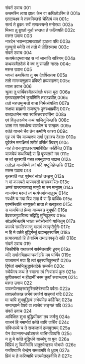 संवर्त उवाच	001  
कथमस्मि त्वया ज्ञातः केन वा कथितोऽस्मि ते	001a  
एतदाचक्ष्व मे तत्त्वमिच्छसे चेत्प्रियं मम	001c  
सत्यं ते ब्रुवतः सर्वे सम्पत्स्यन्ते मनोरथाः	002a  
मिथ्या तु ब्रुवतो मूर्धा सप्तधा ते फलिष्यति	002c  
मरुत्त उवाच	003  
नारदेन भवान्मह्यमाख्यातो ह्यटता पथि	003a  
गुरुपुत्रो ममेति त्वं ततो मे प्रीतिरुत्तमा	003c  
संवर्त उवाच	004  
सत्यमेतद्भवानाह स मां जानाति सत्रिणम्	004a  
कथयस्वैतदेकं मे क्व नु सम्प्रति नारदः	004c  
मरुत्त उवाच	005  
भवन्तं कथयित्वा तु मम देवर्षिसत्तमः	005a  
ततो मामभ्यनुज्ञाय प्रविष्टो हव्यवाहनम्	005c  
व्यास उवाच	006  
श्रुत्वा तु पार्थिवस्यैतत्संवर्तः परया मुदा	006a  
एतावदहमप्येनं कुर्यामिति तदाऽब्रवीत्	006c  
ततो मरुत्तमुन्मत्तो वाचा निर्भर्त्सयन्निव	007a  
रूक्षया ब्राह्मणो राजन्पुनः पुनरथाब्रवीत्	007c  
वातप्रधानेन मया स्वचित्तवशवर्तिना	008a  
एवं विकृतरूपेण कथं याजितुमिच्छसि	008c  
भ्राता मम समर्थश्च वासवेन च सत्कृतः	009a  
वर्तते याजने चैव तेन कर्माणि कारय	009c  
गृहं स्वं चैव याज्याश्च सर्वा गृह्याश्च देवताः	010a  
पूर्वजेन ममाक्षिप्तं शरीरं वर्जितं त्विदम्	010c  
नाहं तेनाननुज्ञातस्त्वामाविक्षित कर्हिचित्	011a  
याजयेयं कथञ्चिद्वै स हि पूज्यतमो मम	011c  
स त्वं बृहस्पतिं गच्छ तमनुज्ञाप्य चाव्रज	012a  
ततोऽहं याजयिष्ये त्वां यदि यष्टुमिहेच्छसि	012c  
मरुत्त उवाच	013  
बृहस्पतिं गतः पूर्वमहं संवर्त तच्छृणु	013a  
न मां कामयते याज्यमसौ वासववारितः	013c  
अमरं याज्यमासाद्य मामृषे मा स्म मानुषम्	014a  
याजयेथा मरुत्तं त्वं मर्त्यधर्माणमातुरम्	014c  
स्पर्धते च मया विप्र सदा वै स हि पार्थिवः	015a  
एवमस्त्विति चाप्युक्तो भ्रात्रा ते बलवृत्रहा	015c  
स मामभिगतं प्रेम्णा याज्यवन्न बुभूषति	016a  
देवराजमुपाश्रित्य तद्विद्धि मुनिपुङ्गव	016c  
सोऽहमिच्छामि भवता सर्वस्वेनापि याजितुम्	017a  
कामये समतिक्रान्तुं वासवं त्वत्कृतैर्गुणैः	017c  
न हि मे वर्तते बुद्धिर्गन्तुं ब्रह्मन्बृहस्पतिम्	018a  
प्रत्याख्यातो हि तेनास्मि तथाऽनपकृते सति	018c  
संवर्त उवाच	019  
चिकीर्षसि यथाकामं सर्वमेतत्त्वयि ध्रुवम्	019a  
यदि सर्वानभिप्रायान्कर्ताऽसि मम पार्थिव	019c  
याज्यमानं मया हि त्वां बृहस्पतिपुरन्दरौ	020a  
द्विषेतां समभिक्रुद्धावेतदेकं समर्थय	020c  
स्थैर्यमत्र कथं ते स्यात्स त्वं निःसंशयं कुरु	021a  
कुपितस्त्वां न हीदानीं भस्म कुर्यां सबान्धवम्	021c  
मरुत्त उवाच	022  
यावत्तपेत्सहस्रांशुस्तिष्ठेरंश्चापि पर्वताः	022a  
तावल्लोकान्न लभेयं त्यजेयं सङ्गतं यदि	022c  
मा चापि शुभबुद्धित्वं लभेयमिह कर्हिचित्	023a  
सम्यग्ज्ञाने वैषये वा त्यजेयं सङ्गतं यदि	023c  
संवर्त उवाच	024  
आविक्षित शुभा बुद्धिर्धीयतां तव कर्मसु	024a  
याजनं हि ममाप्येवं वर्तते त्वयि पार्थिव	024c  
संविधास्ये च ते राजन्नक्षयं द्रव्यमुत्तमम्	025a  
येन देवान्सगन्धर्वाञ्शक्रं चाभिभविष्यसि	025c  
न तु मे वर्तते बुद्धिर्धने याज्येषु वा पुनः	026a  
विप्रियं तु चिकीर्षामि भ्रातुश्चेन्द्रस्य चोभयोः	026c  
गमयिष्यामि चेन्द्रेण समतामपि ते ध्रुवम्	027a  
प्रियं च ते करिष्यामि सत्यमेतद्ब्रवीमि ते	027c  
